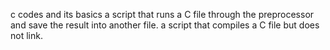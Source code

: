 c codes and its basics
a script that runs a C file through the preprocessor and save the result into another file.
a script that compiles a C file but does not link.